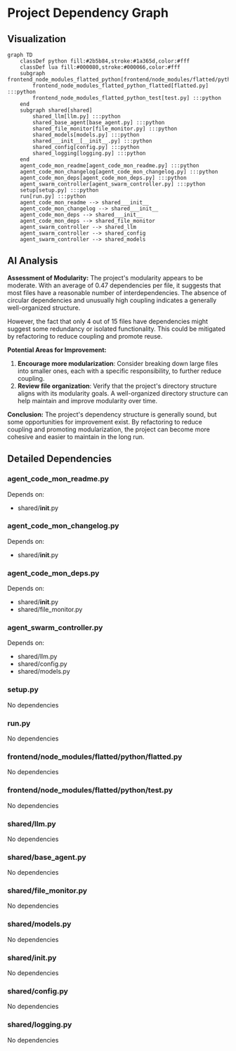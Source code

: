 # Project Dependency Graph

## Visualization

```mermaid
graph TD
    classDef python fill:#2b5b84,stroke:#1a365d,color:#fff
    classDef lua fill:#000080,stroke:#000066,color:#fff
    subgraph frontend_node_modules_flatted_python[frontend/node_modules/flatted/python]
        frontend_node_modules_flatted_python_flatted[flatted.py] :::python
        frontend_node_modules_flatted_python_test[test.py] :::python
    end
    subgraph shared[shared]
        shared_llm[llm.py] :::python
        shared_base_agent[base_agent.py] :::python
        shared_file_monitor[file_monitor.py] :::python
        shared_models[models.py] :::python
        shared___init__[__init__.py] :::python
        shared_config[config.py] :::python
        shared_logging[logging.py] :::python
    end
    agent_code_mon_readme[agent_code_mon_readme.py] :::python
    agent_code_mon_changelog[agent_code_mon_changelog.py] :::python
    agent_code_mon_deps[agent_code_mon_deps.py] :::python
    agent_swarm_controller[agent_swarm_controller.py] :::python
    setup[setup.py] :::python
    run[run.py] :::python
    agent_code_mon_readme --> shared___init__
    agent_code_mon_changelog --> shared___init__
    agent_code_mon_deps --> shared___init__
    agent_code_mon_deps --> shared_file_monitor
    agent_swarm_controller --> shared_llm
    agent_swarm_controller --> shared_config
    agent_swarm_controller --> shared_models

```

## AI Analysis

**Assessment of Modularity:**
The project's modularity appears to be moderate. With an average of 0.47 dependencies per file, it suggests that most files have a reasonable number of interdependencies. The absence of circular dependencies and unusually high coupling indicates a generally well-organized structure.

However, the fact that only 4 out of 15 files have dependencies might suggest some redundancy or isolated functionality. This could be mitigated by refactoring to reduce coupling and promote reuse.

**Potential Areas for Improvement:**

1. **Encourage more modularization**: Consider breaking down large files into smaller ones, each with a specific responsibility, to further reduce coupling.
2. **Review file organization**: Verify that the project's directory structure aligns with its modularity goals. A well-organized directory structure can help maintain and improve modularity over time.

**Conclusion:**
The project's dependency structure is generally sound, but some opportunities for improvement exist. By refactoring to reduce coupling and promoting modularization, the project can become more cohesive and easier to maintain in the long run.

## Detailed Dependencies

### agent_code_mon_readme.py

Depends on:
- shared/__init__.py

### agent_code_mon_changelog.py

Depends on:
- shared/__init__.py

### agent_code_mon_deps.py

Depends on:
- shared/__init__.py
- shared/file_monitor.py

### agent_swarm_controller.py

Depends on:
- shared/llm.py
- shared/config.py
- shared/models.py

### setup.py

No dependencies

### run.py

No dependencies

### frontend/node_modules/flatted/python/flatted.py

No dependencies

### frontend/node_modules/flatted/python/test.py

No dependencies

### shared/llm.py

No dependencies

### shared/base_agent.py

No dependencies

### shared/file_monitor.py

No dependencies

### shared/models.py

No dependencies

### shared/__init__.py

No dependencies

### shared/config.py

No dependencies

### shared/logging.py

No dependencies

